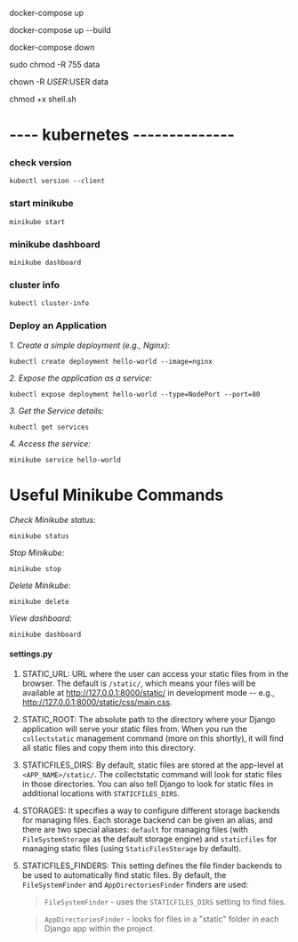 docker-compose up

docker-compose up --build

docker-compose down

sudo chmod -R 755 data

chown -R $USER:$USER data

chmod +x shell.sh




# ---- kubernetes --------------

### check version
```
kubectl version --client
```

### start minikube
```
minikube start
```

### minikube dashboard
```
minikube dashboard
```

### cluster info
```
kubectl cluster-info
```

### Deploy an Application 
*1. Create a simple deployment (e.g., Nginx):*

```
kubectl create deployment hello-world --image=nginx
```

*2. Expose the application as a service:*
```
kubectl expose deployment hello-world --type=NodePort --port=80
```

*3. Get the Service details:*
```
kubectl get services
```

*4. Access the service:*

```
minikube service hello-world
```


# Useful Minikube Commands
*Check Minikube status:*

```
minikube status
```

*Stop Minikube:*

```
minikube stop
```

*Delete Minikube:*

```
minikube delete
```

*View dashboard:*

```
minikube dashboard
```

#### settings.py

1. STATIC_URL: URL where the user can access your static files from in the browser. The default is `/static/`, which means your files will be available at http://127.0.0.1:8000/static/ in development mode -- e.g., http://127.0.0.1:8000/static/css/main.css.

2. STATIC_ROOT: The absolute path to the directory where your Django application will serve your static files from. When you run the `collectstatic` management command (more on this shortly), it will find all static files and copy them into this directory.

3. STATICFILES_DIRS: By default, static files are stored at the app-level at `<APP_NAME>/static/`. The collectstatic command will look for static files in those directories. You can also tell Django to look for static files in additional locations with `STATICFILES_DIRS`.

4. STORAGES: It specifies a way to configure different storage backends for managing files. Each storage backend can be given an alias, and there are two special aliases: `default` for managing files (with `FileSystemStorage` as the default storage engine) and `staticfiles` for managing static files (using `StaticFilesStorage` by default).

5. STATICFILES_FINDERS: This setting defines the file finder backends to be used to automatically find static files. By default, the           `FileSystemFinder` and `AppDirectoriesFinder` finders are used:

    > `FileSystemFinder` - uses the `STATICFILES_DIRS` setting to find files.

    > `AppDirectoriesFinder` - looks for files in a "static" folder in each Django app within the project.